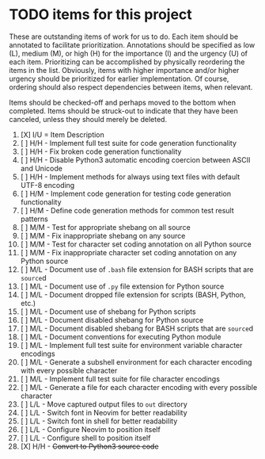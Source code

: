 # TODO items for this project
These are outstanding items of work for us to do.
Each item should be annotated to facilitate prioritization.
Annotations should be specified
as low (L), medium (M), or high (H)
for the importance (I) and the urgency (U) of each item.
Prioritizing can be accomplished
by physically reordering the items in the list.
Obviously, items with higher importance and/or higher urgency
should be prioritized for earlier implementation.
Of course,
ordering should also respect dependencies between items,
when relevant.

Items should be checked-off
and perhaps moved to the bottom
when completed.
Items should be struck-out to indicate that they have been canceled,
unless they should merely be deleted.

1. [X] I/U = Item Description
1. [ ] H/H - Implement full test suite for code generation functionality
1. [ ] H/H - Fix broken code generation functionality
1. [ ] H/H - Disable Python3 automatic encoding coercion between ASCII and Unicode
1. [ ] H/H - Implement methods for always using text files with default UTF-8 encoding
1. [ ] H/M - Implement code generation for testing code generation functionality
1. [ ] H/M - Define code generation methods for common test result patterns
1. [ ] M/M - Test for appropriate shebang on all source
1. [ ] M/M - Fix inappropriate shebang on any source
1. [ ] M/M - Test for character set coding annotation on all Python source
1. [ ] M/M - Fix inappropriate character set coding annotation on any Python source
1. [ ] M/L - Document use of `.bash` file extension for BASH scripts that are `source`d
1. [ ] M/L - Document use of `.py` file extension for Python source
1. [ ] M/L - Document dropped file extension for scripts (BASH, Python, etc.)
1. [ ] M/L - Document use of shebang for Python scripts
1. [ ] M/L - Document disabled shebang for Python source
1. [ ] M/L - Document disabled shebang for BASH scripts that are `source`d
1. [ ] M/L - Document conventions for executing Python module
1. [ ] M/L - Implement full test suite for environment variable character encodings
1. [ ] M/L - Generate a subshell environment for each character encoding with every possible character
1. [ ] M/L - Implement full test suite for file character encodings
1. [ ] M/L - Generate a file for each character encoding with every possible character
1. [ ] L/L - Move captured output files to `out` directory
1. [ ] L/L - Switch font in Neovim for better readability
1. [ ] L/L - Switch font in shell for better readability
1. [ ] L/L - Configure Neovim to position itself
1. [ ] L/L - Configure shell to position itself
1. [X] H/H - ~~Convert to Python3 source code~~

